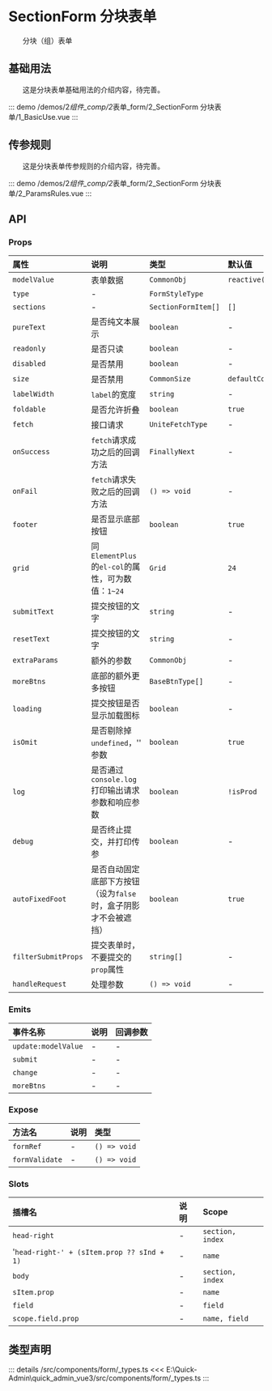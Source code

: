 # SectionForm 分块表单

&emsp;&emsp;分块（组）表单

## 基础用法

&emsp;&emsp;这是分块表单基础用法的介绍内容，待完善。

::: demo
/demos/2*组件\_comp/2*表单\_form/2_SectionForm 分块表单/1_BasicUse.vue
:::

## 传参规则

&emsp;&emsp;这是分块表单传参规则的介绍内容，待完善。

::: demo
/demos/2*组件\_comp/2*表单\_form/2_SectionForm 分块表单/2_ParamsRules.vue
:::

## API

### Props

| 属性                | 说明                                                            | 类型                | 默认值              |
| :------------------ | :-------------------------------------------------------------- | :------------------ | :------------------ |
| `modelValue`        | 表单数据                                                        | `CommonObj`         | `reactive({})`      |
| `type`              | -                                                               | `FormStyleType`     |                     |
| `sections`          | -                                                               | `SectionFormItem[]` | `[]`                |
| `pureText`          | 是否纯文本展示                                                  | `boolean`           | -                   |
| `readonly`          | 是否只读                                                        | `boolean`           | -                   |
| `disabled`          | 是否禁用                                                        | `boolean`           | -                   |
| `size`              | 是否禁用                                                        | `CommonSize`        | `defaultCommonSize` |
| `labelWidth`        | `label`的宽度                                                   | `string`            | -                   |
| `foldable`          | 是否允许折叠                                                    | `boolean`           | `true`              |
| `fetch`             | 接口请求                                                        | `UniteFetchType`    | -                   |
| `onSuccess`         | `fetch`请求成功之后的回调方法                                   | `FinallyNext`       | -                   |
| `onFail`            | `fetch`请求失败之后的回调方法                                   | `() => void`        | -                   |
| `footer`            | 是否显示底部按钮                                                | `boolean`           | `true`              |
| `grid`              | 同`ElementPlus`的`el-col`的属性，可为数值：`1~24`               | `Grid`              | `24`                |
| `submitText`        | 提交按钮的文字                                                  | `string`            | -                   |
| `resetText`         | 提交按钮的文字                                                  | `string`            | -                   |
| `extraParams`       | 额外的参数                                                      | `CommonObj`         | -                   |
| `moreBtns`          | 底部的额外更多按钮                                              | `BaseBtnType[]`     | -                   |
| `loading`           | 提交按钮是否显示加载图标                                        | `boolean`           | -                   |
| `isOmit`            | 是否剔除掉 `undefined`，'' 参数                                 | `boolean`           | `true`              |
| `log`               | 是否通过 `console.log `打印输出请求参数和响应参数               | `boolean`           | `!isProd`           |
| `debug`             | 是否终止提交，并打印传参                                        | `boolean`           | -                   |
| `autoFixedFoot`     | 是否自动固定底部下方按钮（设为`false`时，盒子阴影才不会被遮挡） | `boolean`           | `true`              |
| `filterSubmitProps` | 提交表单时，不要提交的`prop`属性                                | `string[]`          | -                   |
| `handleRequest`     | 处理参数                                                        | `() => void`        | -                   |

### Emits

| 事件名称            | 说明 | 回调参数 |
| :------------------ | :--- | :------- |
| `update:modelValue` | -    | -        |
| `submit`            | -    | -        |
| `change`            | -    | -        |
| `moreBtns`          | -    | -        |

### Expose

| 方法名         | 说明 | 类型         |
| :------------- | :--- | :----------- |
| `formRef`      | -    | `() => void` |
| `formValidate` | -    | `() => void` |

### Slots

| 插槽名                                     | 说明 | Scope            |
| :----------------------------------------- | :--- | :--------------- |
| `head-right`                               | -    | `section, index` |
| '`head-right-' + (sItem.prop ?? sInd + 1)` | -    | `name`           |
| `body`                                     | -    | `section, index` |
| `sItem.prop`                               | -    | `name`           |
| `field`                                    | -    | `field`          |
| `scope.field.prop`                         | -    | `name, field`    |

## 类型声明

::: details
/src/components/form/\_types.ts
<<< E:\Quick-Admin\quick_admin_vue3/src/components/form/\_types.ts
:::
